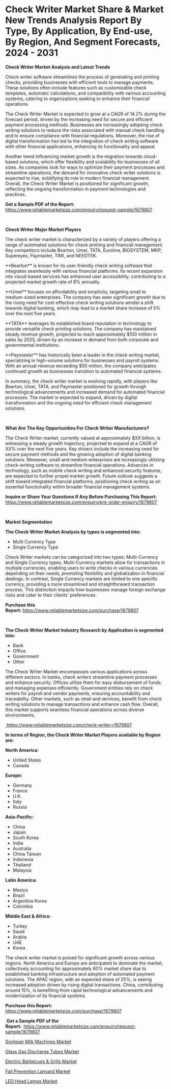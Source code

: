 <p><h1>Check Writer Market Share & Market New Trends Analysis Report By Type, By Application, By End-use, By Region, And Segment Forecasts, 2024 - 2031</h1></p><p><strong>Check Writer Market Analysis and Latest Trends</strong></p>
<p><p>Check writer software streamlines the process of generating and printing checks, providing businesses with efficient tools to manage payments. These solutions often include features such as customizable check templates, automatic calculations, and compatibility with various accounting systems, catering to organizations seeking to enhance their financial operations.</p><p>The Check Writer Market is expected to grow at a CAGR of 14.2% during the forecast period, driven by the increasing need for secure and efficient payment processing methods. Businesses are increasingly adopting check writing solutions to reduce the risks associated with manual check handling and to ensure compliance with financial regulations. Moreover, the rise of digital transformation has led to the integration of check writing software with other financial applications, enhancing its functionality and appeal.</p><p>Another trend influencing market growth is the migration towards cloud-based solutions, which offer flexibility and scalability for businesses of all sizes. As companies look for ways to optimize their payment processes and streamline operations, the demand for innovative check writer solutions is expected to rise, solidifying its role in modern financial management. Overall, the Check Writer Market is positioned for significant growth, reflecting the ongoing transformation in payment technologies and practices.</p></p>
<p><strong>Get a Sample PDF of the Report:&nbsp;</strong> <a href="https://www.reliablemarketsize.com/enquiry/request-sample/1679807?utm_campaign=1133&utm_medium=2&utm_source=Github&utm_content=ia&utm_term=14102024&utm_id=check-writer">https://www.reliablemarketsize.com/enquiry/request-sample/1679807</a></p>
<p>&nbsp;</p>
<p><strong>Check Writer Major Market Players</strong></p>
<p><p>The check writer market is characterized by a variety of players offering a range of automated solutions for check printing and financial management. Key competitors include Bearton, Umei, TATA, Euroline, BIOSYSTEM, MKP, Supereyes, Paymaster, TIMI, and NEEDTEK.</p><p>**Bearton** is known for its user-friendly check writing software that integrates seamlessly with various financial platforms. Its recent expansion into cloud-based services has enhanced user accessibility, contributing to a projected market growth rate of 8% annually.</p><p>**Umei** focuses on affordability and simplicity, targeting small to medium-sized enterprises. The company has seen significant growth due to the rising need for cost-effective check writing solutions amidst a shift towards digital banking, which may lead to a market share increase of 5% over the next five years.</p><p>**TATA** leverages its established brand reputation in technology to provide versatile check printing solutions. The company has maintained steady revenue growth, projected to reach approximately $100 million in sales by 2025, driven by an increase in demand from both corporate and governmental institutions.</p><p>**Paymaster** has historically been a leader in the check writing market, specializing in high-volume solutions for businesses and payroll systems. With an annual revenue exceeding $50 million, the company anticipates continued growth as businesses transition to automated financial systems.</p><p>In summary, the check writer market is evolving rapidly, with players like Bearton, Umei, TATA, and Paymaster positioned for growth through technological advancements and increased demand for automated financial processes. The market is expected to expand, driven by digital transformation and the ongoing need for efficient check management solutions.</p></p>
<p>&nbsp;</p>
<p><strong>What Are The Key Opportunities For Check Writer Manufacturers?</strong></p>
<p><p>The Check Writer market, currently valued at approximately $XX billion, is witnessing a steady growth trajectory, projected to expand at a CAGR of XX% over the next five years. Key drivers include the increasing need for secure payment methods and the growing adoption of digital banking solutions. Moreover, small and medium enterprises are increasingly utilizing check-writing software to streamline financial operations. Advances in technology, such as mobile check writing and enhanced security features, are expected to further propel market growth. Future outlook suggests a shift toward integrated financial platforms, positioning check writing as an essential functionality within broader financial management systems.</p></p>
<p><strong>Inquire or Share Your Questions If Any Before Purchasing This Report:</strong> <a href="https://www.reliablemarketsize.com/enquiry/pre-order-enquiry/1679807?utm_campaign=1133&utm_medium=2&utm_source=Github&utm_content=ia&utm_term=14102024&utm_id=check-writer">https://www.reliablemarketsize.com/enquiry/pre-order-enquiry/1679807</a></p>
<p>&nbsp;</p>
<p><strong>Market Segmentation</strong></p>
<p><strong>The Check Writer Market Analysis by types is segmented into:</strong></p>
<p><ul><li>Multi Currency Type</li><li>Single Currency Type</li></ul></p>
<p><p>Check Writer markets can be categorized into two types: Multi-Currency and Single Currency types. Multi-Currency markets allow for transactions in multiple currencies, enabling users to write checks in various currencies depending on their needs, promoting flexibility and globalization in financial dealings. In contrast, Single Currency markets are limited to one specific currency, providing a more streamlined and straightforward transaction process. This distinction impacts how businesses manage foreign exchange risks and cater to their clients' preferences.</p></p>
<p><strong>Purchase this Report:&nbsp;</strong><a href="https://www.reliablemarketsize.com/purchase/1679807?utm_campaign=1133&utm_medium=2&utm_source=Github&utm_content=ia&utm_term=14102024&utm_id=check-writer">https://www.reliablemarketsize.com/purchase/1679807</a></p>
<p>&nbsp;</p>
<p><strong>The Check Writer Market Industry Research by Application is segmented into:</strong></p>
<p><ul><li>Bank</li><li>Office</li><li>Government</li><li>Other</li></ul></p>
<p><p>The Check Writer Market encompasses various applications across different sectors. In banks, check writers streamline payment processes and enhance security. Offices utilize them for easy disbursement of funds and managing expenses efficiently. Government entities rely on check writers for payroll and vendor payments, ensuring accountability and traceability. Other markets, such as retail and services, benefit from check writing solutions to manage transactions and enhance cash flow. Overall, this market supports seamless financial operations across diverse environments.</p></p>
<p><a href="https://www.reliablemarketsize.com/check-writer-r1679807?utm_campaign=1133&utm_medium=2&utm_source=Github&utm_content=ia&utm_term=14102024&utm_id=check-writer">&nbsp;https://www.reliablemarketsize.com/check-writer-r1679807</a></p>
<p><strong>In terms of Region, the Check Writer Market Players available by Region are:</strong></p>
<p>
    <p> <strong> North America: </strong>
        <ul>
            <li>United States</li>
            <li>Canada</li>
        </ul>
        </p> 
    <p> <strong> Europe: </strong>
        <ul>
            <li>Germany</li>
            <li>France</li>
            <li>U.K.</li>
            <li>Italy</li>
            <li>Russia</li>
        </ul>
        </p> 
    <p> <strong> Asia-Pacific: </strong>
        <ul>
            <li>China</li>
            <li>Japan</li>
            <li>South Korea</li>
            <li>India</li>
            <li>Australia</li>
            <li>China Taiwan</li>
            <li>Indonesia</li>
            <li>Thailand</li>
            <li>Malaysia</li>
        </ul>
        </p> 
    <p> <strong> Latin America: </strong>
        <ul>
            <li>Mexico</li>
            <li>Brazil</li>
            <li>Argentina Korea</li>
            <li>Colombia</li>
        </ul>
        </p> 
    <p> <strong> Middle East & Africa: </strong>
        <ul>
            <li>Turkey</li>
            <li>Saudi</li>
            <li>Arabia</li>
            <li>UAE</li>
            <li>Korea</li>
        </ul>
    </p>
    </p>
<p><p>The check writer market is poised for significant growth across various regions. North America and Europe are anticipated to dominate the market, collectively accounting for approximately 60% market share due to established banking infrastructure and adoption of automated payment solutions. The APAC region, with an expected share of 25%, is seeing increased adoption driven by rising digital transactions. China, contributing around 15%, is benefiting from rapid technological advancements and modernization of its financial systems.</p></p>
<p><strong>Purchase this Report: </strong><a href="https://www.reliablemarketsize.com/purchase/1679807?utm_campaign=1133&utm_medium=2&utm_source=Github&utm_content=ia&utm_term=14102024&utm_id=check-writer">https://www.reliablemarketsize.com/purchase/1679807</a></p>
<p>&nbsp;<strong>Get a Sample PDF of the Report:&nbsp;&nbsp;</strong><a href="https://www.reliablemarketsize.com/enquiry/request-sample/1679807?utm_campaign=1133&utm_medium=2&utm_source=Github&utm_content=ia&utm_term=14102024&utm_id=check-writer">https://www.reliablemarketsize.com/enquiry/request-sample/1679807</a></p>
<p><strong></strong></p>
<p><p><a href="https://www.linkedin.com/pulse/soybean-milk-machines-market-growth-segmentation-regional-pzxjc?trk=public_post_embed_feed-article-content&utm_campaign=1133&utm_medium=2&utm_source=Github&utm_content=ia&utm_term=14102024&utm_id=check-writer">Soybean Milk Machines Market</a></p><p><a href="https://www.linkedin.com/pulse/in-depth-glass-gas-discharge-tubes-market-review-size-5w7uc?trk=public_post_embed_feed-article-content&utm_campaign=1133&utm_medium=2&utm_source=Github&utm_content=ia&utm_term=14102024&utm_id=check-writer">Glass Gas Discharge Tubes Market</a></p><p><a href="https://www.linkedin.com/pulse/electric-barbecues-grills-market-trends-insights-type-gmd1c?trk=public_post_embed_feed-article-content&utm_campaign=1133&utm_medium=2&utm_source=Github&utm_content=ia&utm_term=14102024&utm_id=check-writer">Electric Barbecues & Grills Market</a></p><p><a href="https://github.com/janelbaub6/Market-Research-Report-List-1/blob/main/fall-prevention-lanyard-market.md?utm_campaign=1133&utm_medium=2&utm_source=Github&utm_content=ia&utm_term=14102024&utm_id=check-writer">Fall Prevention Lanyard Market</a></p><p><a href="https://github.com/maegansw4/Market-Research-Report-List-1/blob/main/led-head-lamps-market.md?utm_campaign=1133&utm_medium=2&utm_source=Github&utm_content=ia&utm_term=14102024&utm_id=check-writer">LED Head Lamps Market</a></p></p>